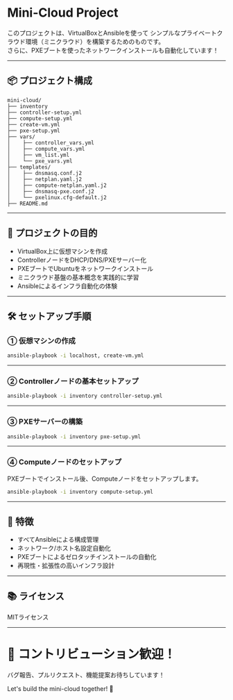# Mini-Cloud Project

このプロジェクトは、VirtualBoxとAnsibleを使って
シンプルなプライベートクラウド環境（ミニクラウド）を構築するためのものです。  
さらに、PXEブートを使ったネットワークインストールも自動化しています！

---

## 📦 プロジェクト構成

```
mini-cloud/
├── inventory
├── controller-setup.yml
├── compute-setup.yml
├── create-vm.yml
├── pxe-setup.yml
├── vars/
│    ├── controller_vars.yml
│    ├── compute_vars.yml
│    ├── vm_list.yml
│    └── pxe_vars.yml
├── templates/
│    ├── dnsmasq.conf.j2
│    ├── netplan.yaml.j2
│    ├── compute-netplan.yaml.j2
│    ├── dnsmasq-pxe.conf.j2
│    └── pxelinux.cfg-default.j2
├── README.md
```

---

## 🎯 プロジェクトの目的

- VirtualBox上に仮想マシンを作成
- ControllerノードをDHCP/DNS/PXEサーバー化
- PXEブートでUbuntuをネットワークインストール
- ミニクラウド基盤の基本概念を実践的に学習
- Ansibleによるインフラ自動化の体験

---

## 🛠 セットアップ手順

### ① 仮想マシンの作成

```bash
ansible-playbook -i localhost, create-vm.yml
```

---

### ② Controllerノードの基本セットアップ

```bash
ansible-playbook -i inventory controller-setup.yml
```

---

### ③ PXEサーバーの構築

```bash
ansible-playbook -i inventory pxe-setup.yml
```

---

### ④ Computeノードのセットアップ

PXEブートでインストール後、Computeノードをセットアップします。

```bash
ansible-playbook -i inventory compute-setup.yml
```

---

## 🌟 特徴

- すべてAnsibleによる構成管理
- ネットワーク/ホスト名設定自動化
- PXEブートによるゼロタッチインストールの自動化
- 再現性・拡張性の高いインフラ設計

---

## 📚 ライセンス

MITライセンス

---

# 🙌 コントリビューション歓迎！

バグ報告、プルリクエスト、機能提案お待ちしています！

Let's build the mini-cloud together! 🚀
